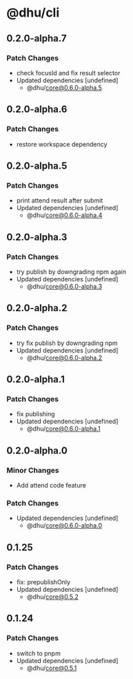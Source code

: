 # @dhu/cli

## 0.2.0-alpha.7

### Patch Changes

- check focusId and fix result selector
- Updated dependencies [undefined]
  - @dhu/core@0.6.0-alpha.5

## 0.2.0-alpha.6

### Patch Changes

- restore workspace dependency

## 0.2.0-alpha.5

### Patch Changes

- print attend result after submit
- Updated dependencies [undefined]
  - @dhu/core@0.6.0-alpha.4

## 0.2.0-alpha.3

### Patch Changes

- try publish by downgrading npm again
- Updated dependencies [undefined]
  - @dhu/core@0.6.0-alpha.3

## 0.2.0-alpha.2

### Patch Changes

- try fix publish by downgrading npm
- Updated dependencies [undefined]
  - @dhu/core@0.6.0-alpha.2

## 0.2.0-alpha.1

### Patch Changes

- fix publishing
- Updated dependencies [undefined]
  - @dhu/core@0.6.0-alpha.1

## 0.2.0-alpha.0

### Minor Changes

- Add attend code feature

### Patch Changes

- Updated dependencies [undefined]
  - @dhu/core@0.6.0-alpha.0

## 0.1.25

### Patch Changes

- fix: prepublishOnly
- Updated dependencies [undefined]
  - @dhu/core@0.5.2

## 0.1.24

### Patch Changes

- switch to pnpm
- Updated dependencies [undefined]
  - @dhu/core@0.5.1
